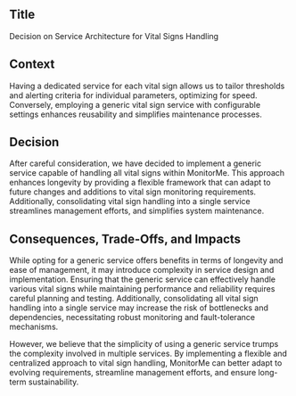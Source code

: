 ## Title

Decision on Service Architecture for Vital Signs Handling

## Context

Having a dedicated service for each vital sign allows us to tailor thresholds and alerting criteria for individual parameters, optimizing for speed. Conversely, employing a generic vital sign service with configurable settings enhances reusability and simplifies maintenance processes.

## Decision

After careful consideration, we have decided to implement a generic service capable of handling all vital signs within MonitorMe. This approach enhances longevity by providing a flexible framework that can adapt to future changes and additions to vital sign monitoring requirements. Additionally, consolidating vital sign handling into a single service streamlines management efforts, and simplifies system maintenance.

## Consequences, Trade-Offs, and Impacts

While opting for a generic service offers benefits in terms of longevity and ease of management, it may introduce complexity in service design and implementation. Ensuring that the generic service can effectively handle various vital signs while maintaining performance and reliability requires careful planning and testing. Additionally, consolidating all vital sign handling into a single service may increase the risk of bottlenecks and dependencies, necessitating robust monitoring and fault-tolerance mechanisms.

However, we believe that the simplicity of using a generic service trumps the complexity involved in multiple services. By implementing a flexible and centralized approach to vital sign handling, MonitorMe can better adapt to evolving requirements, streamline management efforts, and ensure long-term sustainability.
